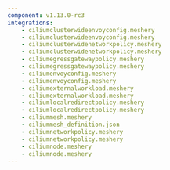 ```yaml
---
component: v1.13.0-rc3
integrations:
    - ciliumclusterwideenvoyconfig.meshery
    - ciliumclusterwideenvoyconfig.meshery
    - ciliumclusterwidenetworkpolicy.meshery
    - ciliumclusterwidenetworkpolicy.meshery
    - ciliumegressgatewaypolicy.meshery
    - ciliumegressgatewaypolicy.meshery
    - ciliumenvoyconfig.meshery
    - ciliumenvoyconfig.meshery
    - ciliumexternalworkload.meshery
    - ciliumexternalworkload.meshery
    - ciliumlocalredirectpolicy.meshery
    - ciliumlocalredirectpolicy.meshery
    - ciliummesh.meshery
    - ciliummesh_definition.json
    - ciliumnetworkpolicy.meshery
    - ciliumnetworkpolicy.meshery
    - ciliumnode.meshery
    - ciliumnode.meshery
---
```


